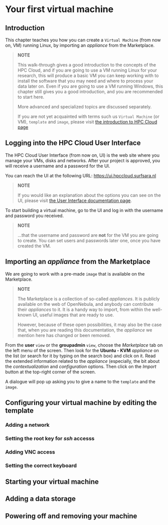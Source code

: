 # Your first virtual machine

## Introduction

This chapter teaches you how you can create a `Virtual Machine` (from now on, VM) running Linux, by importing an _appliance_ from the Marketplace. 

> **NOTE**
>
> This walk-through gives a good introduction to the concepts of the HPC Cloud, and if you are going to use a  VM running Linux for your research, this will produce a basic VM you can keep working with to install the software that you may need and where to process your data later on. Even if you are going to use a VM running Windows, this chapter still gives you a good introduction, and you are recommended to start here.
>
> More advanced and specialized topics are discussed separately.
>
> If you are not yet acquainted with terms such us `Virtual Machine` (or VM), `template` and `image`, please visit [the introduction to HPC Cloud page](introduction-to-hpc-cloud)


## Logging into the HPC Cloud User Interface

The HPC Cloud User Interface (from now on, UI) is the web site where you manage your VMs, disks and networks. After your project is approved, you will receive a username and a password for the UI.

You can reach the UI at the following URL: https://ui.hpccloud.surfsara.nl 

> **NOTE**
>
> If you would like an explanation about the options you can see on the UI, please visit [the User Interface documentation page](user-interface).

To start building a virtual machine, go to the UI and log in with the username and password you received. 

> **NOTE**
>
> ...that the username and password are **not** for the VM you are going to create. You can set users and passwords later one, once you have created the VM.

## Importing an _appliance_ from the Marketplace
We are going to work with a pre-made `image` that is available on the Marketplace. 

> **NOTE**
>
> The Marketplace is a collection of so-called _appliances_. It is publicly available on the web of OpenNebula, and anybody can contribute their _appliances_ to it. It is a handy way to import, from within the well-known UI, useful images that are ready to use.
>
> However, because of these open possibilities, it may also be the case that, when you are reading this documentation, the _appliance_ we mention here has changed or been removed. 

From the **user** `view` or the **groupadmin** `view`, choose the _Marketplace_ tab on the left menu of the screen. Then look for the **Ubuntu - KVM** _appliance_ on the list (or search for it by typing on the search box) and click on it. Read the extended information related to the _appliance_ (especially, the bit about the _contextualization_ and _configuration_ options. Then click on the _Import_ button at the top-right corner of the screen.

A dialogue will pop up asking you to give a name to the `template` and the `image`. 

## Configuring your virtual machine by editing the template


### Adding a network
 
### Setting the root key for *ssh* accesss

### Adding VNC access

### Setting the correct keyboard


## Starting your virtual machine


## Adding a data storage


## Powering off and removing your machine


